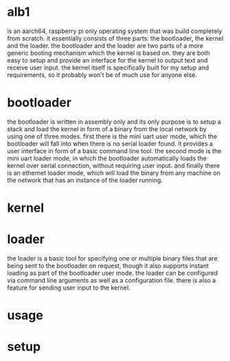# alb1
is an aarch64, raspberry pi only operating system that was build completely from scratch. it essentially consists of three parts: the bootloader, the kernel and the loader. the bootloader and the loader are two parts of a more generic booting mechanism which the kernel is based on. they are both easy to setup and provide an interface for the kernel to output text and receive user input. the kernel itself is specifically built for my setup and requirements, so it probably won't be of much use for anyone else.

# bootloader
the bootloader is written in assembly only and its only purpose is to setup a stack and load the kernel in form of a binary from the local network by using one of three modes. first there is the mini uart user mode, which the bootloader will fall into when there is no serial loader found. it provides a user interface in form of a basic command line tool. the second mode is the mini uart loader mode, in which the bootloader automatically loads the kernel over serial connection, without requiring user input. and finally there is an ethernet loader mode, which will load the binary from any machine on the network that has an instance of the loader running.

# kernel

# loader
the loader is a basic tool for specifying one or multiple binary files that are being sent to the bootloader on request, though it also supports instant loading as part of the bootloader user mode. the loader can be configured via command line arguments as well as a configuration file. there is also a feature for sending user input to the kernel.

# usage

# setup

